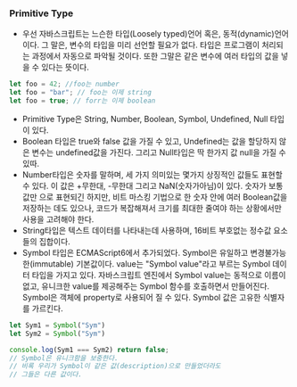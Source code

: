 ### Primitive Type

- 우선 자바스크립트는 느슨한 타입(Loosely typed)언어 혹은, 동적(dynamic)언어이다. 그 말은, 변수의 타입을 미리 선언할 필요가 없다. 타입은 프로그램이 처리되는 과정에서 자동으로 파악될 것이다. 또한 그말은 같은 변수에 여러 타입의 값을 넣을 수 있다는 뜻이다.

```jsx
let foo = 42; //foo는 number
let foo = "bar"; // foo는 이제 string
let foo = true; // forr는 이제 boolean
```

- Primitive Type은 String, Number, Boolean, Symbol, Undefined, Null 타입이 있다.
- Boolean 타입은 true와 false 값을 가질 수 있고, Undefined는 값을 할당하지 않은 변수는 undefined값을 가진다. 그리고 Null타입은 딱 한가지 값 null을 가질 수 있따.
- Number타입은 숫자를 말하며, 세 가지 의미있는 몇가지 상징적인 값들도 표현할 수 있다. 이 값은 +무한대, -무한대 그리고 NaN(숫자가아님)이 있다. 숫자가 보통 값만 으로 표현되긴 하지만, 비트 마스킹 기법으로 한 숫자 안에 여러 Boolean값을 저장하는 데도 있으나, 코드가 복잡해져서 크기를 최대한 줄여야 하는 상황에서만 사용을 고려해야 한다.
- String타입은 텍스트 데이터를 나타내는데 사용하며, 16비트 부호없는 정수값 요소들의 집합이다.
- Symbol 타입은 ECMAScript6에서 추가되었다. Symbol은 유일하고 변경불가능한(immutable) 기본값이다. value는 "Symbol value"라고 부르는 Symbol 데이터 타입을 가지고 있다. 자바스크립트 엔진에서 Symbol value는 동적으로 이름이 없고, 유니크한 value를 제공해주는 Symbol 함수를 호출하면서 만들어진다. Symbol은 객체에 property로 사용되어 질 수 있다. Symbol 값은 고유한 식별자를 가르킨다.

```jsx
let Sym1 = Symbol("Sym")
let Sym2 = Symbol("Sym")

console.log(Sym1 === Sym2) return false;
// Symbol은 유니크함을 보중한다.
// 비록 우리가 Symbol이 같은 값(description)으로 만들었더라도  
// 그들은 다른 값이다.

```
